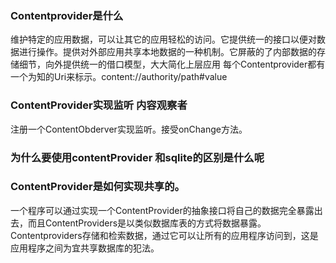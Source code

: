 ### Contentprovider是什么

维护特定的应用数据，可以让其它的应用轻松的访问。它提供统一的接口以便对数据进行操作。提供对外部应用共享本地数据的一种机制。它屏蔽的了内部数据的存储细节，向外提供统一的借口模型，大大简化上层应用
每个Contentprovider都有一个为知的Uri来标示。content://authority/path#value

### ContentProvider实现监听 内容观察者

注册一个ContentObderver实现监听。接受onChange方法。
     
### 为什么要使用contentProvider 和sqlite的区别是什么呢

### ContentProvider是如何实现共享的。 
   一个程序可以通过实现一个ContentProvider的抽象接口将自己的数据完全暴露出去，而且ContentProviders是以类似数据库表的方式将数据暴露。Contentproviders存储和检索数据，通过它可以让所有的应用程序访问到，这是应用程序之间为宜共享数据库的犯法。

